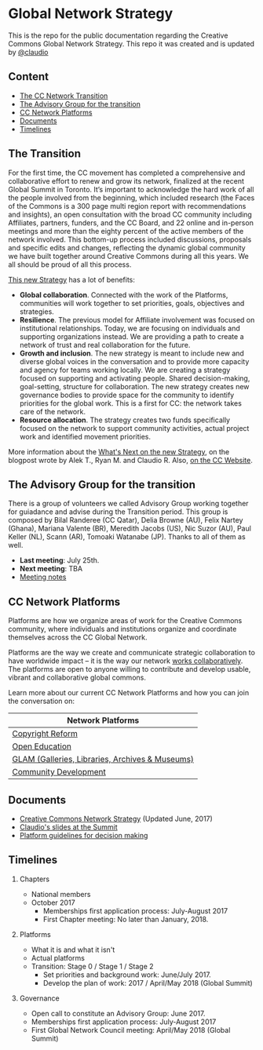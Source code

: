 # Global Network Strategy

This is the repo for the public documentation regarding the Creative Commons Global Network Strategy. This repo it was created and is updated by [@claudio](https://github.com/claudioruiz)

## Content

* [The CC Network Transition](#the-transition)
* [The Advisory Group for the transition](#the-advisory-group-for-the-transition)
* [CC Network Platforms](#cc-network-platforms)
* [Documents](#documents)
* [Timelines](#timelines)

## The Transition

For the first time, the CC movement has completed a comprehensive and collaborative effort to renew and grow its network, finalized at the recent Global Summit in Toronto. It’s important to acknowledge the hard work of all the people involved from the beginning, which included research (the Faces of the Commons is a 300 page multi region report with recommendations and insights), an open consultation with the broad CC community including Affiliates, partners, funders, and the CC Board, and 22 online and in-person meetings and more than the eighty percent of the active members of the network involved. This bottom-up process included discussions, proposals and specific edits and changes, reflecting the dynamic global community we have built together around Creative Commons during all this years. We all should be proud of all this process.

[This new Strategy](GlobalNetworkStrategy-Final.md) has a lot of benefits:

* **Global collaboration**. Connected with the work of the Platforms, communities will work together to set priorities, goals, objectives and strategies.
* **Resilience**. The previous model for Affiliate involvement was focused on institutional relationships. Today, we are focusing on individuals and supporting organizations instead. We are providing a path to create a network of trust and real collaboration for the future.
* **Growth and inclusion**. The new strategy is meant to include new and diverse global voices in the conversation and to provide more capacity and agency for teams working locally. We are creating a strategy focused on supporting and activating people.
Shared decision-making, goal-setting, structure for collaboration. The new strategy creates new governance bodies to provide space for the community to identify priorities for the global work. This is a first for CC: the network takes care of the network.
* **Resource allocation**. The strategy creates two funds specifically focused on the network to support community activities, actual project work and identified movement priorities.

More information about the [What's Next on the new Strategy](https://creativecommons.org/2017/06/16/network-strategy-whats-next/), on the blogpost wrote by Alek T., Ryan M. and Claudio R. Also, [on the CC Website](https://creativecommons.org/about/global-affiliate-network/network-strategy/).

## The Advisory Group for the transition

There is a group of volunteers we called Advisory Group working together for guiadance and advise during the Transition period. This group is composed by Bilal Randeree (CC Qatar), Delia Browne (AU), Felix Nartey (Ghana), Mariana Valente (BR), Meredith Jacobs (US), Nic Suzor (AU), Paul Keller (NL), Scann (AR), Tomoaki Watanabe (JP). Thanks to all of them as well.

* **Last meeting**: July 25th.
* **Next meeting**: TBA
* [Meeting notes](/docs/advisory_group_meeting_notes.md)

## CC Network Platforms

Platforms are how we organize areas of work for the Creative Commons community, where individuals and institutions organize and coordinate themselves across the CC Global Network.

Platforms are the way we create and communicate strategic collaboration to have worldwide impact – it is the way our network [works collaboratively](/docs/Platforms-Guidelines-for-decision-making.md). The platforms are open to anyone willing to contribute and develop usable, vibrant and collaborative global commons.

Learn more about our current CC Network Platforms and how you can join the conversation on:

| Network Platforms        | 
| ------------- |
| [Copyright Reform](/platforms/copyright-reform-platform.md)      |
| [Open Education](/platforms/Open-Education-platform.md)      |
| [GLAM (Galleries, Libraries, Archives & Museums)](/platforms/GLAM-platform.md) |
| [Community Development](/platforms/community-dev-platform) |

## Documents

* [Creative Commons Network Strategy](GlobalNetworkStrategy-Final.md) (Updated June, 2017)
* [Claudio's slides at the Summit](global-network-strategy/blob/master/docs/27.04.2017-CCSummit-Transition-Strategy-Slides-Claudio.pdf)
* [Platform guidelines for decision making](/docs/Platforms-Guidelines-for-decision-making.md)

## Timelines

1. Chapters
    * National members
    * October 2017
		* Memberships first application process: July-August 2017
		* First Chapter meeting: No later than January, 2018.

2. Platforms 
    * What it is and what it isn't
    * Actual platforms
    * Transition: Stage 0 / Stage 1 / Stage 2
		* Set priorities and background work: June/July 2017.
		* Develop the plan of work: 2017 / April/May 2018 (Global Summit)

3. Governance
	* Open call to constitute an Advisory Group: June 2017.
	* Memberships first application process: July-August 2017
	* First Global Network Council meeting: April/May 2018 (Global Summit)
